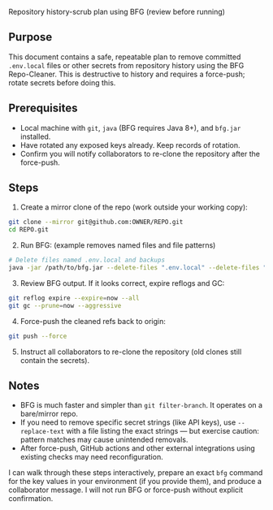 Repository history-scrub plan using BFG (review before running)

Purpose
-------
This document contains a safe, repeatable plan to remove committed `.env.local` files or other secrets from repository history using the BFG Repo-Cleaner. This is destructive to history and requires a force-push; rotate secrets before doing this.

Prerequisites
-------------
- Local machine with `git`, `java` (BFG requires Java 8+), and `bfg.jar` installed.
- Have rotated any exposed keys already. Keep records of rotation.
- Confirm you will notify collaborators to re-clone the repository after the force-push.

Steps
-----
1. Create a mirror clone of the repo (work outside your working copy):

```bash
git clone --mirror git@github.com:OWNER/REPO.git
cd REPO.git
```

2. Run BFG: (example removes named files and file patterns)

```bash
# Delete files named .env.local and backups
java -jar /path/to/bfg.jar --delete-files ".env.local" --delete-files "*.env.local.bak*" .
```

3. Review BFG output. If it looks correct, expire reflogs and GC:

```bash
git reflog expire --expire=now --all
git gc --prune=now --aggressive
```

4. Force-push the cleaned refs back to origin:

```bash
git push --force
```

5. Instruct all collaborators to re-clone the repository (old clones still contain the secrets).

Notes
-----
- BFG is much faster and simpler than `git filter-branch`. It operates on a bare/mirror repo.
- If you need to remove specific secret strings (like API keys), use `--replace-text` with a file listing the exact strings — but exercise caution: pattern matches may cause unintended removals.
- After force-push, GitHub actions and other external integrations using existing checks may need reconfiguration.

I can walk through these steps interactively, prepare an exact `bfg` command for the key values in your environment (if you provide them), and produce a collaborator message. I will not run BFG or force-push without explicit confirmation.
